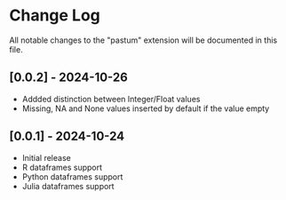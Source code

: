 # Change Log

All notable changes to the "pastum" extension will be documented in this file.

<!-- Check [Keep a Changelog](http://keepachangelog.com/) for recommendations on how to structure this file. -->

## [0.0.2] - 2024-10-26

- Addded distinction between Integer/Float values
- Missing, NA and None values inserted by default if the value empty

## [0.0.1] - 2024-10-24

- Initial release
- R dataframes support
- Python dataframes support
- Julia dataframes support